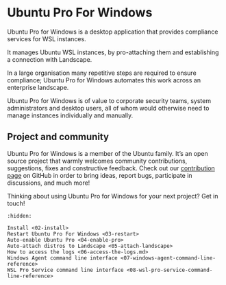 # Ubuntu Pro For Windows

Ubuntu Pro for Windows is a desktop application that provides compliance services for WSL instances.

It manages Ubuntu WSL instances, by pro-attaching them and establishing a connection with Landscape.

In a large organisation many repetitive steps are required to ensure compliance; Ubuntu Pro for Windows automates this work across an enterprise landscape.

Ubuntu Pro for Windows is of value to corporate security teams, system administrators and desktop users, all of whom would otherwise need to manage instances individually and manually.

## Project and community

Ubuntu Pro for Windows is a member of the Ubuntu family. It’s an open source project that warmly welcomes community contributions, suggestions, fixes and constructive feedback. Check out our [contribution page](https://github.com/canonical/ubuntu-pro-for-windows/blob/main/CONTRIBUTING.md) on GitHub in order to bring ideas, report bugs, participate in discussions, and much more!

Thinking about using Ubuntu Pro for Windows for your next project? Get in touch!


```{toctree}
:hidden:
 
Install <02-install>
Restart Ubuntu Pro For Windows <03-restart>
Auto-enable Ubuntu Pro <04-enable-pro>
Auto-attach distros to Landscape <05-attach-landscape>
How to access the logs <06-access-the-logs.md>
Windows Agent command line interface <07-windows-agent-command-line-reference>
WSL Pro Service command line interface <08-wsl-pro-service-command-line-reference>
```
